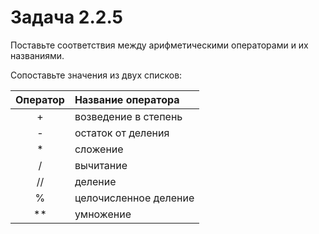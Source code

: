 # Задача 2.2.5

Поставьте соответствия между арифметическими операторами и их названиями.

Сопоставьте значения из двух списков:

| Оператор | Название оператора    |
|:--------:|:----------------------|
| +        |возведение в степень   |
| -        | остаток от деления    |
| *        | сложение              |
| /        | вычитание             |
| //       | деление               |
| %        | целочисленное деление |
| **       | умножение             |
